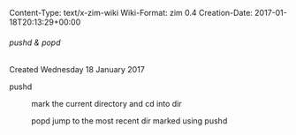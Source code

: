 Content-Type: text/x-zim-wiki
Wiki-Format: zim 0.4
Creation-Date: 2017-01-18T20:13:29+00:00

###### pushd & popd ######
Created Wednesday 18 January 2017

pushd <dir>
	mark the current directory and cd into dir
	
popd
	jump to the most recent dir marked using pushd
	
